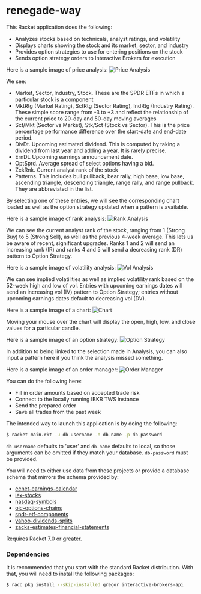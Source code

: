 # renegade-way

This Racket application does the following:
* Analyzes stocks based on technicals, analyst ratings, and volatility
* Displays charts showing the stock and its market, sector, and industry
* Provides option strategies to use for entering positions on the stock
* Sends option strategy orders to Interactive Brokers for execution
 
Here is a sample image of price analysis:
![Price Analysis](image/price-analysis.png)

We see:
* Market, Sector, Industry, Stock. These are the SPDR ETFs in which a particular stock is a component
* MktRtg (Market Rating), SctRtg (Sector Rating), IndRtg (Industry Rating). These simple score range from -3 to +3 and
  reflect the relationship of the current price to 20-day and 50-day moving averages
* Sct/Mkt (Sector vs Market), Stk/Sct (Stock vs Sector). This is the price percentage performance difference over the start-date and end-date period.
* DivDt. Upcoming estimated dividend. This is computed by taking a dividend from last year and adding a year. It is rarely precise.
* ErnDt. Upcoming earnings announcement date.
* OptSprd. Average spread of select options having a bid.
* ZckRnk. Current analyst rank of the stock
* Patterns. This includes bull pullback, bear rally, high base, low base, ascending triangle, descending triangle, range rally, and range pullback.
  They are abbreviated in the list.

By selecting one of these entries, we will see the corresponding chart loaded as well as the option strategy updated when a pattern is available.

Here is a sample image of rank analysis:
![Rank Analysis](image/rank-analysis.png)

We can see the current analyst rank of the stock, ranging from 1 (Strong Buy) to 5 (Strong Sell), as well as the previous 4-week average. This lets us
be aware of recent, significant upgrades. Ranks 1 and 2 will send an increasing rank (IR) and ranks 4 and 5 will send a decreasing rank (DR) pattern
to Option Strategy.

Here is a sample image of volatility analysis:
![Vol Analysis](image/vol-analysis.png)

We can see implied volatilities as well as implied volatility rank based on the 52-week high and low of vol. Entries with upcoming earnings dates
will send an increasing vol (IV) pattern to Option Strategy; entries without upcoming earnings dates default to decreasing vol (DV).

Here is a sample image of a chart:
![Chart](image/msis-chart.png)

Moving your mouse over the chart will display the open, high, low, and close values for a particular candle.

Here is a sample image of an option strategy:
![Option Strategy](image/option-strategy.png)

In addition to being linked to the selection made in Analysis, you can also input a pattern here if you think the analysis missed something.

Here is a sample image of an order manager:
![Order Manager](image/order-manager.png)

You can do the following here:
* Fill in order amounts based on accepted trade risk
* Connect to the locally running IBKR TWS instance
* Send the prepared order
* Save all trades from the past week

The intended way to launch this application is by doing the following:

```bash
$ racket main.rkt -u db-username -n db-name -p db-password
```

`db-username` defaults to 'user' and `db-name` defaults to local, so those arguments can be omitted if they match your database.
`db-password` must be provided.

You will need to either use data from these projects or provide a database schema that mirrors the schema provided by:
* [ecnet-earnings-calendar](https://github.com/evdubs/ecnet-earnings-calendar)
* [iex-stocks](https://github.com/evdubs/iex-stocks)
* [nasdaq-symbols](https://github.com/evdubs/nasdaq-symbols)
* [oic-options-chains](https://github.com/evdubs/oic-options-chains)
* [spdr-etf-components](https://github.com/evdubs/spdr-etf-components)
* [yahoo-dividends-splits](https://github.com/evdubs/yahoo-dividends-splits)
* [zacks-estimates-financial-statements](https://github.com/evdubs/zacks-estimates-financial-statements)

Requires Racket 7.0 or greater.

### Dependencies

It is recommended that you start with the standard Racket distribution. With that, you will need to install the following packages:

```bash
$ raco pkg install --skip-installed gregor interactive-brokers-api
```
